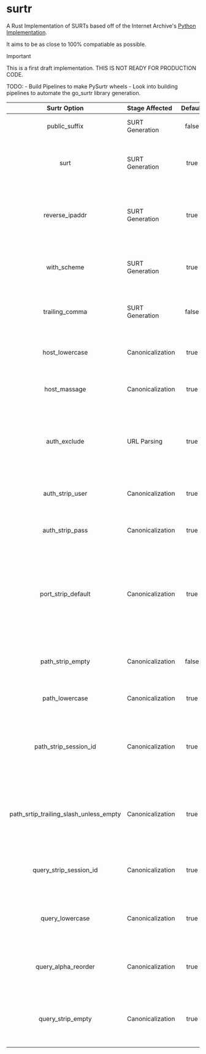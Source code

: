 # surtr

A Rust Implementation of SURTs based off of the Internet Archive's [Python Implementation](https://github.com/internetarchive/surt).

It aims to be as close to 100% compatiable as possible.

> [!IMPORTANT]
> This is a first draft implementation. THIS IS NOT READY FOR PRODUCTION CODE.


TODO:
    - Build Pipelines to make PySurtr wheels
    - Look into building pipelines to automate the go_surtr library generation.


|              Surtr Option              | Stage Affected   | Default | Description                                                                                               |
| :------------------------------------: | :--------------- | :-----: | :-------------------------------------------------------------------------------------------------------- |
|             public_suffix              | SURT Generation  |  false  | Discard any subdomains in the URL.                                                                        |
|                  surt                  | SURT Generation  |  true   | Return the URL as a SURT. Returns as a valid URL if false.                                                |
|             reverse_ipaddr             | SURT Generation  |  true   | Reverses the IP address in the SURT. Only valid when surt=true                                            |
|              with_scheme               | SURT Generation  |  true   | Includes the scheme (http, dns, ftp) as part of the SURT.                                                 |
|             trailing_comma             | SURT Generation  |  false  | Append a comma after the host portion of the URL.                                                         |
|             host_lowercase             | Canonicalization |  true   | Convert the host portion of the URL into lowercase.                                                       |
|              host_massage              | Canonicalization |  true   | Remove superflous www. from the host. "                                                                   |
|              auth_exclude              | URL Parsing      |  true   | Ignore the BasicAuth portion of the URL during parsing. This maintins IA behaviour.                       |
|            auth_strip_user             | Canonicalization |  true   | Remove all basic auth from the URL.                                                                       |
|            auth_strip_pass             | Canonicalization |  true   | Remove only the password from basic auth.                                                                 |
|           port_strip_default           | Canonicalization |  true   | Remove the port number if it is the default for the given supported protocol. (http, https are supported) |
|            path_strip_empty            | Canonicalization |  false  | Remove the trailing slash if there is no other path options.                                              |
|             path_lowercase             | Canonicalization |  true   | Convert the path to lowercase.                                                                            |
|         path_strip_session_id          | Canonicalization |  true   | Strip common session ID formats from the path. Supports ASPX.net session IDs.                             |
| path_srtip_trailing_slash_unless_empty | Canonicalization |  true   | Strip the trailing slash from the URL path, unless there is no other path elements.                       |
|         query_strip_session_id         | Canonicalization |  true   | Strip the common session IDs from the query parameters.                                                   |
|            query_lowercase             | Canonicalization |  true   | Convert all elements of the query parameters to lowercase.                                                |
|          query_alpha_reorder           | Canonicalization |  true   | Reorder the query parameters into alphabetical order.                                                     |
|           query_strip_empty            | Canonicalization |  true   | Remove the query parameter ? if there aren't any query parameters.                                        |